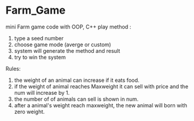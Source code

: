 # Farm_Game
mini Farm game code with OOP, C++
play method :

1. type a seed number
2. choose game mode (averge or custom)
3. system will generate the method and result
4. try to win the system

Rules:
1. the weight of an animal can increase if it eats food.
2. if the weight of animal reaches Maxweight it can sell with price and the num will increase by 1.
3. the number of of animals can sell is shown in num.
4. after a animal's weight reach maxweight, the new animal will born with zero weight.
